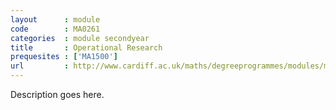 ```yaml
---
layout      : module
code        : MA0261
categories  : module secondyear
title       : Operational Research
prequesites : ['MA1500']
url         : http://www.cardiff.ac.uk/maths/degreeprogrammes/modules/ma0261.html
---
```


Description goes here.


